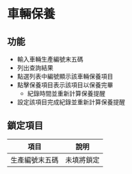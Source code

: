 # 車輛保養

## 功能
* 輸入車輛生產編號末五碼
* 列出查詢結果
* 點選列表中編號顯示該車輛保養項目
* 點擊保養項目表示該項目以保養完畢
    * 紀錄時間並重新計算保養提醒
* 設定該項目完成紀錄並重新計算保養提醒

## 鎖定項目
| 項目       | 說明         |
| ---------- | ----------- |
| 生產編號末五碼 | 未填將鎖定     |